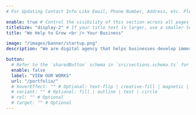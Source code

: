 ```yaml
---
# For Updating Contact Info Like Email, Phone Number, Address, etc. Please update in `src/config/config.toml` `settings.contactInfo` table

enable: true # Control the visibility of this section across all pages where it is used
titleSize: "display-2" # If your title text is larger, use a smaller text size like "display-3", "display-2", or "display-1".
title: "We Help to Grow <br /> Your Business"

image: "/images/banner/startup.png"
description: "We are digital agency that helps businesses develop immersive and engaging user experiences that drive top level growth"

button:
  # Refer to the `sharedButton` schema in `src/sections.schema.ts` for all available configuration options (e.g., enable, label, url, hoverEffect, variant, icon, tag, rel, class, target, etc.)
  enable: false
  label: "VIEW OUR WORKS"
  url: "/portfolio/"
  # hoverEffect: "" # Optional: text-flip | creative-fill | magnetic | magnetic-text-flip
  # variant: "" # Optional: fill | outline | text | circle
  # rel: "" # Optional
  # target: "" # Optional
---
```

